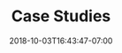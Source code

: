 ---
title: "Case Studies"
date: 2018-10-03T16:43:47-07:00
draft: false

description: Diesmo 5 operates a digital design agency for web & brand design & development, builds & provides educational programming materials for young aspiring coders, and journeys on its own ventures in mobile app development, internet of things, virtual reality and voice.  
---